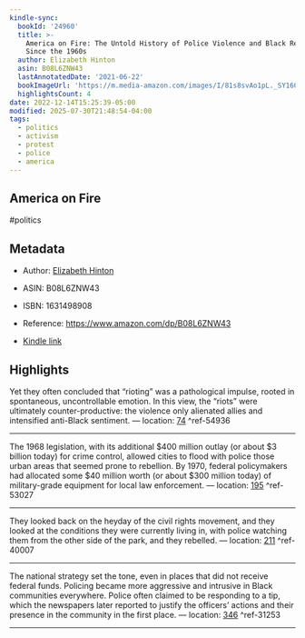 ```yaml
---
kindle-sync:
  bookId: '24960'
  title: >-
    America on Fire: The Untold History of Police Violence and Black Rebellion
    Since the 1960s
  author: Elizabeth Hinton
  asin: B08L6ZNW43
  lastAnnotatedDate: '2021-06-22'
  bookImageUrl: 'https://m.media-amazon.com/images/I/81s8svAo1pL._SY160.jpg'
  highlightsCount: 4
date: 2022-12-14T15:25:39-05:00
modified: 2025-07-30T21:48:54-04:00
tags:
  - politics
  - activism
  - protest
  - police
  - america
---
```

## America on Fire

#politics

## Metadata

* Author: [Elizabeth Hinton](https://www.amazon.com/Elizabeth-Hinton/e/B001JWSWEO/ref=dp_byline_cont_ebooks_1)

* ASIN: B08L6ZNW43

* ISBN: 1631498908

* Reference: <https://www.amazon.com/dp/B08L6ZNW43>

* [Kindle link](kindle://book?action=open&asin=B08L6ZNW43)

## Highlights

Yet they often concluded that “rioting” was a pathological impulse, rooted in spontaneous, uncontrollable emotion. In this view, the “riots” were ultimately counter-productive: the violence only alienated allies and intensified anti-Black sentiment. — location: [74](kindle://book?action=open&asin=B08L6ZNW43&location=74) ^ref-54936

---

The 1968 legislation, with its additional $400 million outlay (or about $3 billion today) for crime control, allowed cities to flood with police those urban areas that seemed prone to rebellion. By 1970, federal policymakers had allocated some $40 million worth (or about $300 million today) of military-grade equipment for local law enforcement. — location: [195](kindle://book?action=open&asin=B08L6ZNW43&location=195) ^ref-53027

---

They looked back on the heyday of the civil rights movement, and they looked at the conditions they were currently living in, with police watching them from the other side of the park, and they rebelled. — location: [211](kindle://book?action=open&asin=B08L6ZNW43&location=211) ^ref-40007

---

The national strategy set the tone, even in places that did not receive federal funds. Policing became more aggressive and intrusive in Black communities everywhere. Police often claimed to be responding to a tip, which the newspapers later reported to justify the officers’ actions and their presence in the community in the first place. — location: [346](kindle://book?action=open&asin=B08L6ZNW43&location=346) ^ref-31253

---
